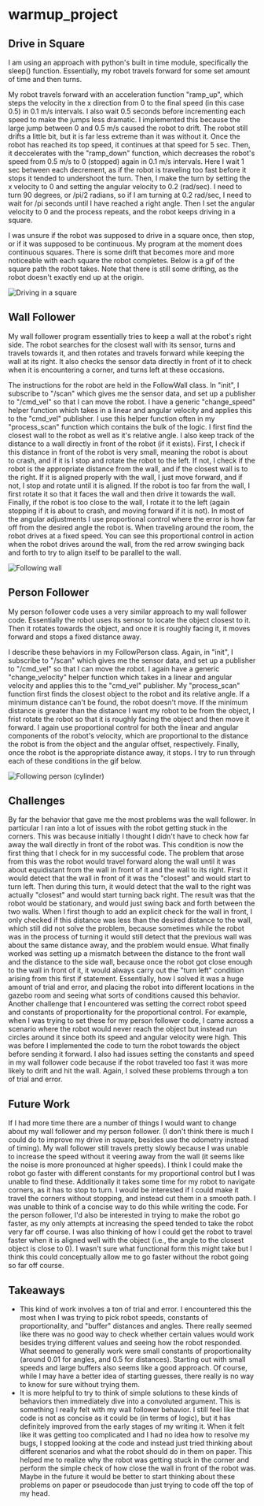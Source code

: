 # warmup_project


## Drive in Square 
I am using an approach with python's built in time module, specifically the sleep() function. Essentially, my robot travels forward for some set amount of time and then turns.  

My robot travels forward with an acceleration function "ramp_up", which steps the velocity in the x direction from 0 to the final speed (in this case 0.5) in 0.1 m/s intervals. I also wait 0.5 seconds before incrementing each speed to make the jumps less dramatic. I implemented this because the large jump between 0 and 0.5 m/s caused the robot to drift. The robot still drifts a little bit, but it is far less extreme than it was without it. Once the robot has reached its top speed, it continues at that speed for 5 sec. Then, it deccelerates with the "ramp_down" function, which decreases the robot's speed from 0.5 m/s to 0 (stopped) again in 0.1 m/s intervals. Here I wait 1 sec between each decrement, as if the robot is traveling too fast before it stops it tended to undershoot the turn. Then, I make the turn by setting the x velocity to 0 and setting the angular velocity to 0.2 (rad/sec). I need to turn 90 degrees, or /pi/2 radians, so if I am turning at 0.2 rad/sec, I need to wait for /pi seconds until I have reached a right angle. Then I set the angular velocity to 0 and the process repeats, and the robot keeps driving in a square.

I was unsure if the robot was supposed to drive in a square once, then stop, or if it was supposed to be continuous. My program at the moment does continuous squares. There is some drift that becomes more and more noticeable with each square the robot completes. Below is a gif of the square path the robot takes. Note that there is still some drifting, as the robot doesn't exactly end up at the origin.

![Driving in a square](DriveInSquare2.gif)



## Wall Follower
My wall follower program essentially tries to keep a wall at the robot's right side. The robot searches for the closest wall with its sensor, turns and travels towards it, and then rotates and travels forward while keeping the wall at its right. It also checks the sensor data directly in front of it to check when it is encountering a corner, and turns left at these occasions. 

The instructions for the robot are held in the FollowWall class. In "init", I subscribe to "/scan" which gives me the sensor data, and set up a publisher to "/cmd_vel" so that I can move the robot. I have a generic "change_speed" helper function which takes in a linear and angular velocity and applies this to the "cmd_vel" publisher. I use this helper function often in my "process_scan"  function which contains the bulk of the logic. I first find the closest wall to the robot as well as it's relative angle. I also keep track of the distance to a wall directly in front of the robot (if it exists). First, I check if this distance in front of the robot is very small, meaning the robot is about to crash, and if it is I stop and rotate the robot to the left. If not, I check if the robot is the appropriate distance from the wall, and if the closest wall is to the right. If it is aligned properly with the wall, I just move forward, and if not, I stop and rotate until it is aligned. If the robot is too far from the wall, I first rotate it so that it faces the wall and then drive it towards the wall. Finally, if the robot is too close to the wall, I rotate it to the left (again stopping if it is about to crash, and moving forward if it is not). In most of the angular adjustments I use proportional control where the error is how far off from the desired angle the robot is. When traveling around the room, the robot drives at a fixed speed. You can see this proportional control in action when the robot drives around the wall, from the red arrow swinging back and forth to try to align itself to be parallel to the wall.  

![Following wall](wallfollower.gif)

## Person Follower
My person follower code uses a very similar approach to my wall follower code. Essentially the robot uses its sensor to locate the object closest to it. Then it rotates towards the object, and once it is roughly facing it, it moves forward and stops a fixed distance away. 

I describe these behaviors in my FollowPerson class. Again, in "init", I subscribe to "/scan" which gives me the sensor data, and set up a publisher to "/cmd_vel" so that I can move the robot. I again have a generic "change_velocity" helper function which takes in a linear and angular velocity and applies this to the "cmd_vel" publisher. My "process_scan" function first finds the closest object to the robot and its relative angle. If a minimum distance can't be found, the robot doesn't move. If the minimum distance is greater than the distance I want my robot to be from the object, I frist rotate the robot so that it is roughly facing the object and then move it forward. I again use proportional control for both the linear and angular components of the robot's velocity, which are proportional to the distance the robot is from the object and the angular offset, respectively. Finally, once the robot is the appropriate distance away, it stops. I try to run through each of these conditions in the gif below. 

![Following person (cylinder)](personfollower.gif)

## Challenges
By far the behavior that gave me the most problems was the wall follower. In particular I ran into a lot of issues with the robot getting stuck in the corners. This was because initially I thought I didn't have to check how far away the wall directly in front of the robot was. This condition is now the first thing that I check for in my successful code. The problem that arose from this was the robot would travel forward along the wall until it was about equidistant from the wall in front of it and the wall to its right. First it would detect that the wall in front of it was the "closest" and would start to turn left. Then during this turn, it would detect that the wall to the right was actually "closest" and would start turning back right. The result was that the robot would be stationary, and would just swing back and forth between the two walls. When I first though to add an explicit check for the wall in front, I only checked if this distance was less than the desired distance to the wall, which still did not solve the problem, because sometimes while the robot was in the process of turning it would still detect that the previous wall was about the same distance away, and the problem would ensue. What finally worked was setting up a mismatch between the distance to the front wall and the distance to the side wall, because once the robot got close enough to the wall in front of it, it would always carry out the "turn left" condition arising from this first if statement. Essentially, how I solved it was a huge amount of trial and error, and placing the robot into different locations in the gazebo room and seeing what sorts of conditions caused this behavior. Another challenge that I encountered was setting the correct robot speed and constants of proportionality for the proportional control. For example, when I was trying to set these for my person follower code, I came across a scenario where the robot would never reach the object but instead run circles around it since both its speed and angular velocity were high. This was before I implemented the code to turn the robot towards the object before sending it forward. I also had issues setting the constants and speed in my wall follower code because if the robot traveled too fast it was more likely to drift and hit the wall. Again, I solved these problems through a ton of trial and error. 

## Future Work
If I had more time there are a number of things I would want to change about my wall follower and my person follower. (I don't think there is much I could do to improve my drive in square, besides use the odometry instead of timing). My wall follower still travels pretty slowly because I was unable to increase the speed without it veering away from the wall (it seems like the noise is more pronounced at higher speeds). I think I could make the robot go faster with different constants for my proportional control but I was unable to find these. Additionally it takes some time for my robot to navigate corners, as it has to stop to turn. I would be interested if I could make it travel the corners without stopping, and instead cut them in a smooth path. I was unable to think of a concise way to do this while writing the code. For the person follower, I'd also be interested in trying to make the robot go faster, as my only attempts at increasing the speed tended to take the robot very far off course. I was also thinking of how I could get the robot to travel faster when it is aligned well with the object (i.e., the angle to the closest object is close to 0). I wasn't sure what functional form this might take but I think this could conceptually allow me to go faster without the robot going so far off course. 

## Takeaways
* This kind of work involves a ton of trial and error. I encountered this the most when I was trying to pick robot speeds, constants of proportionality, and "buffer" distances and angles. There really seemed like there was no good way to check whether certain values would work besides trying different values and seeing how the robot responded. What seemed to generally work were small constants of proportionality (around 0.01 for angles, and 0.5 for distances). Starting out with small speeds and large buffers also seems like a good approach. Of course, while I may have a better idea of starting guesses, there really is no way to know for sure without trying them. 
* It is more helpful to try to think of simple solutions to these kinds of behaviors then immediately dive into a convoluted argument. This is something I really felt with my wall follower behavior. I still feel like that code is not as concise as it could be (in terms of logic), but it has definitely improved from the early stages of my writing it. When it felt like it was getting too complicated and I had no idea how to resolve my bugs, I stopped looking at the code and instead just tried thinking about different scenarios and what the robot should do in them on paper. This helped me to realize why the robot was getting stuck in the corner and perform the simple check of how close the wall in front of the robot was. Maybe in the future it would be better to start thinking about these problems on paper or pseudocode than just trying to code off the top of my head. 

